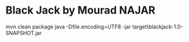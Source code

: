 Black Jack by Mourad NAJAR
===========================


mvn clean package
java -Dfile.encoding=UTF8 -jar target\blackjack-1.0-SNAPSHOT.jar